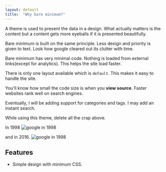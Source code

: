 ```yaml
---
layout: default
title:  "Why bare minimum?"
---
```



A theme is used to present the data in a design. What actually matters is the content but a content gets more eyeballs if it is presented beautifully.

Bare minimum is built on the same principle. Less design and priority is given to text. Look how google cleared out its clutter with time.

Bare minimum has very minimal code. Nothing is loaded from external links(except for analytics). This helps the site load faster.

There is only one layout available which is ``default``. This makes it easy to handle the site. 

You'll know how small the code size is when you **view source**. Faster websites rank well on search engines.

Eventually, I will be adding support for categories and tags. I may add an instant search.

While using this theme, delete all the crap above.

In 1998
![google in 1998]({{site.baseurl}}/images/google-1998.png)

and in 2016.
![google in 1998]({{site.baseurl}}/images/google-2016.png)


## Features

* Simple design with minimum CSS.
 
 